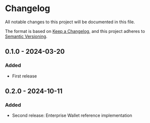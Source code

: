 # Changelog

All notable changes to this project will be documented in this file.

The format is based on [Keep a Changelog](https://keepachangelog.com/en/1.0.0/),
and this project adheres to [Semantic Versioning](https://semver.org/spec/v2.0.0.html).


## 0.1.0 - 2024-03-20

### Added

- First release


## 0.2.0 - 2024-10-11

### Added

- Second release: Enterprise Wallet reference implementation
